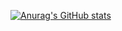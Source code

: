 [![Anurag's GitHub stats](https://github-readme-stats.vercel.app/api?username=true-zed&show_icons=true&theme=radical)](https://github.com/anuraghazra/github-readme-stats)
